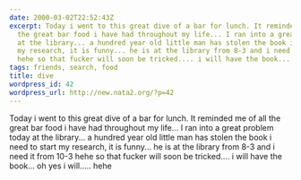 ```yaml
---
date: 2000-03-02T22:52:43Z
excerpt: Today i went to this great dive of a bar for lunch. It reminded me of all
  the great bar food i have had throughout my life... I ran into a great problem today
  at the library... a hundred year old little man has stolen the book i need to start
  my research, it is funny... he is at the library from 8-3 and i need it from 10-3
  hehe so that fucker will soon be tricked.... i will have the book... oh ye...
tags: friends, search, food
title: dive
wordpress_id: 42
wordpress_url: http://new.nata2.org/?p=42
---
```


Today i went to this great dive of a bar for lunch. It reminded me of all the great bar food i have had throughout my life... I ran into a great problem today at the library... a hundred year old little man has stolen the book i need to start my research, it is funny... he is at the library from 8-3 and i need it from 10-3 hehe so that fucker will soon be tricked.... i will have the book... oh yes i will..... hehe
